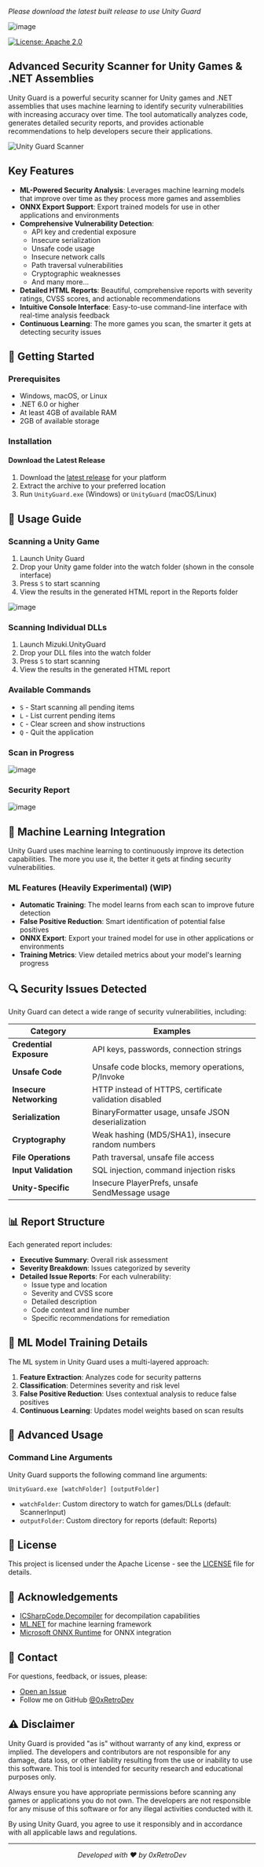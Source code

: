 
_Please download the latest built release to use Unity Guard_

![image](https://github.com/user-attachments/assets/bed3178e-0a61-4540-87e5-6d309229361d)

[![License: Apache 2.0](https://img.shields.io/badge/License-Apache_2.0-blue.svg)](https://opensource.org/licenses/Apache-2.0)

## Advanced Security Scanner for Unity Games & .NET Assemblies

Unity Guard is a powerful security scanner for Unity games and .NET assemblies that uses machine learning to identify security vulnerabilities with increasing accuracy over time. The tool automatically analyzes code, generates detailed security reports, and provides actionable recommendations to help developers secure their applications.

![Unity Guard Scanner](assets/scanner-demo.gif)

## Key Features

- **ML-Powered Security Analysis**: Leverages machine learning models that improve over time as they process more games and assemblies
- **ONNX Export Support**: Export trained models for use in other applications and environments
- **Comprehensive Vulnerability Detection**:
  - API key and credential exposure
  - Insecure serialization
  - Unsafe code usage
  - Insecure network calls
  - Path traversal vulnerabilities
  - Cryptographic weaknesses
  - And many more...
- **Detailed HTML Reports**: Beautiful, comprehensive reports with severity ratings, CVSS scores, and actionable recommendations
- **Intuitive Console Interface**: Easy-to-use command-line interface with real-time analysis feedback
- **Continuous Learning**: The more games you scan, the smarter it gets at detecting security issues

## 🚀 Getting Started

### Prerequisites

- Windows, macOS, or Linux
- .NET 6.0 or higher
- At least 4GB of available RAM
- 2GB of available storage

### Installation

#### Download the Latest Release

1. Download the [latest release](https://github.com/0xRetroDev/unity-guard/releases) for your platform
2. Extract the archive to your preferred location
3. Run `UnityGuard.exe` (Windows) or `UnityGuard` (macOS/Linux)

## 📖 Usage Guide

### Scanning a Unity Game

1. Launch Unity Guard
2. Drop your Unity game folder into the watch folder (shown in the console interface)
3. Press `S` to start scanning
4. View the results in the generated HTML report in the Reports folder

![image](https://github.com/user-attachments/assets/6edc9fa6-a2b8-4036-8b3f-24822b753c82)

### Scanning Individual DLLs

1. Launch Mizuki.UnityGuard
2. Drop your DLL files into the watch folder
3. Press `S` to start scanning
4. View the results in the generated HTML report

### Available Commands

- `S` - Start scanning all pending items
- `L` - List current pending items
- `C` - Clear screen and show instructions
- `Q` - Quit the application

### Scan in Progress
![image](https://github.com/user-attachments/assets/64ebc9ee-f85f-4be8-be87-9dc4810659d3)

### Security Report
![image](https://github.com/user-attachments/assets/cde85a8d-9151-4351-9675-adc7f8623e51)

## 🧠 Machine Learning Integration

Unity Guard uses machine learning to continuously improve its detection capabilities. The more you use it, the better it gets at finding security vulnerabilities.

### ML Features (Heavily Experimental) (WIP)

- **Automatic Training**: The model learns from each scan to improve future detection
- **False Positive Reduction**: Smart identification of potential false positives
- **ONNX Export**: Export your trained model for use in other applications or environments
- **Training Metrics**: View detailed metrics about your model's learning progress


## 🔍 Security Issues Detected

Unity Guard can detect a wide range of security vulnerabilities, including:

| Category | Examples |
|----------|----------|
| **Credential Exposure** | API keys, passwords, connection strings |
| **Unsafe Code** | Unsafe code blocks, memory operations, P/Invoke |
| **Insecure Networking** | HTTP instead of HTTPS, certificate validation disabled |
| **Serialization** | BinaryFormatter usage, unsafe JSON deserialization |
| **Cryptography** | Weak hashing (MD5/SHA1), insecure random numbers |
| **File Operations** | Path traversal, unsafe file access |
| **Input Validation** | SQL injection, command injection risks |
| **Unity-Specific** | Insecure PlayerPrefs, unsafe SendMessage usage |

## 📊 Report Structure

Each generated report includes:

- **Executive Summary**: Overall risk assessment
- **Severity Breakdown**: Issues categorized by severity
- **Detailed Issue Reports**: For each vulnerability:
  - Issue type and location
  - Severity and CVSS score
  - Detailed description
  - Code context and line number
  - Specific recommendations for remediation

## 🔄 ML Model Training Details

The ML system in Unity Guard uses a multi-layered approach:

1. **Feature Extraction**: Analyzes code for security patterns
2. **Classification**: Determines severity and risk level
3. **False Positive Reduction**: Uses contextual analysis to reduce false positives
4. **Continuous Learning**: Updates model weights based on scan results

## 🧪 Advanced Usage

### Command Line Arguments

Unity Guard supports the following command line arguments:

```
UnityGuard.exe [watchFolder] [outputFolder]
```

- `watchFolder`: Custom directory to watch for games/DLLs (default: ScannerInput)
- `outputFolder`: Custom directory for reports (default: Reports)

## 📄 License

This project is licensed under the Apache License - see the [LICENSE](LICENSE) file for details.

## 🙏 Acknowledgements

- [ICSharpCode.Decompiler](https://github.com/icsharpcode/ILSpy) for decompilation capabilities
- [ML.NET](https://github.com/dotnet/machinelearning) for machine learning framework
- [Microsoft ONNX Runtime](https://github.com/microsoft/onnxruntime) for ONNX integration

## 📧 Contact

For questions, feedback, or issues, please:

- [Open an Issue](https://github.com/0xRetroDev/unity-guard/issues)
- Follow me on GitHub [@0xRetroDev](https://github.com/0xRetroDev)

## ⚠️ Disclaimer
Unity Guard is provided "as is" without warranty of any kind, express or implied. The developers and contributors are not responsible for any damage, data loss, or other liability resulting from the use or inability to use this software.
This tool is intended for security research and educational purposes only. 

Always ensure you have appropriate permissions before scanning any games or applications you do not own. The developers are not responsible for any misuse of this software or for any illegal activities conducted with it.

By using Unity Guard, you agree to use it responsibly and in accordance with all applicable laws and regulations.

---

<p align="center">
  <i>Developed with ❤️ by 0xRetroDev</i>
</p>
